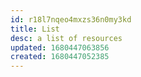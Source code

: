 ```yaml
---
id: r18l7nqeo4mxzs36n0my3kd
title: List
desc: a list of resources
updated: 1680447063856
created: 1680447052385
---
```

